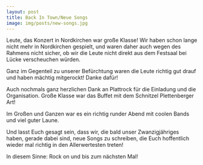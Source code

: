 ```yaml
---
layout: post
title: Back In Town/Neue Songs
image: img/posts/new-songs.jpg
---
```


Leute, das Konzert in Nordkirchen war gro&szlig;e Klasse! Wir haben schon
lange nicht mehr in Nordkirchen gespielt, und waren daher auch wegen des
Rahmens nicht sicher, ob wir die Leute nicht direkt aus dem Festsaal
bei L&uuml;cke verscheuchen w&uuml;rden.

Ganz im Gegenteil zu unserer Bef&uuml;rchtung waren die Leute richtig gut drauf
und haben m&auml;chtig mitgerockt! Danke daf&uuml;r!

Auch nochmals ganz herzlichen Dank an Plattrock f&uuml;r die Einladung
und die Organisation. Gro&szlig;e Klasse war das Buffet mit dem Schnitzel
Plettenberger Art!

Im Gro&szlig;en und Ganzen war es ein richtig runder Abend mit coolen Bands
und viel guter Laune.

Und lasst Euch gesagt sein, dass wir, die bald unser Zwanzigj&auml;hriges
haben, gerade dabei sind, neue Songs zu schreiben, die Euch hoffentlich
wieder mal richtig in den Allerwertesten treten!

In diesem Sinne: Rock on und bis zum n&auml;chsten Mal!